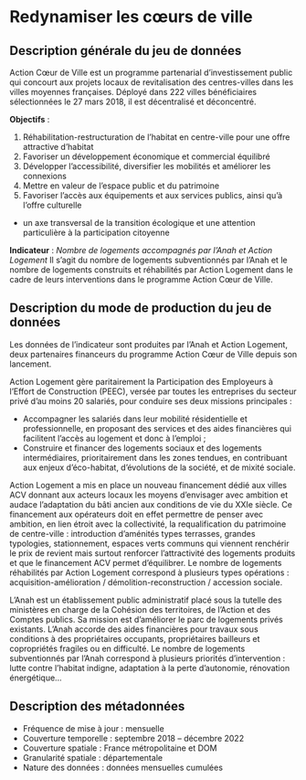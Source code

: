 # Redynamiser les cœurs de ville
## Description générale du jeu de données 
Action Cœur de Ville est un programme partenarial d’investissement public qui concourt aux projets locaux de revitalisation des centres-villes dans les villes moyennes françaises. Déployé dans 222 villes bénéficiaires sélectionnées le 27 mars 2018, il est décentralisé et déconcentré. 

**Objectifs** : 
1. Réhabilitation-restructuration de l’habitat en centre-ville pour une offre attractive d’habitat
2. Favoriser un développement économique et commercial équilibré
3. Développer l’accessibilité, diversifier les mobilités et améliorer les connexions
4. Mettre en valeur de l’espace public et du patrimoine
5. Favoriser l’accès aux équipements et aux services publics, ainsi qu’à l’offre culturelle 
+ un axe transversal de la transition écologique et une attention particulière à la participation citoyenne

**Indicateur** : _Nombre de logements accompagnés par l’Anah et Action Logement_
Il s’agit du nombre de logements subventionnés par l’Anah et le nombre de logements construits et réhabilités par Action Logement dans le cadre de leurs interventions dans le programme Action Cœur de Ville. 

## Description du mode de production du jeu de données
Les données de l’indicateur sont produites par l’Anah et Action Logement, deux partenaires financeurs du programme Action Cœur de Ville depuis son lancement. 

Action Logement gère paritairement la Participation des Employeurs à l’Effort de Construction (PEEC), versée par toutes les entreprises du secteur privé d’au moins 20 salariés, pour conduire ses deux missions principales : 
-	Accompagner les salariés dans leur mobilité résidentielle et professionnelle, en proposant des services et des aides financières qui facilitent l’accès au logement et donc à l’emploi ; 
-	Construire et financer des logements sociaux et des logements intermédiaires, prioritairement dans les zones tendues, en contribuant aux enjeux d’éco-habitat, d’évolutions de la société, et de mixité sociale. 

Action Logement a mis en place un nouveau financement dédié aux villes ACV donnant aux acteurs locaux les moyens d’envisager avec ambition et audace l’adaptation du bâti ancien aux conditions de vie du XXIe siècle. Ce financement aux opérateurs doit en effet permettre de penser avec ambition, en lien étroit avec la collectivité, la requalification du patrimoine de centre-ville : introduction d’aménités types terrasses, grandes typologies, stationnement, espaces verts communs qui viennent renchérir le prix de revient mais surtout renforcer l’attractivité des logements produits et que le financement ACV permet d’équilibrer.
Le nombre de logements réhabilités par Action Logement correspond à plusieurs types opérations : acquisition-amélioration / démolition-reconstruction / accession sociale.

L’Anah est un établissement public administratif placé sous la tutelle des ministères en charge de la Cohésion des territoires, de l’Action et des Comptes publics. Sa mission est d’améliorer le parc de logements privés existants. L’Anah accorde des aides financières pour travaux sous conditions à des propriétaires occupants, propriétaires bailleurs et copropriétés fragiles ou en difficulté.
Le nombre de logements subventionnés par l’Anah correspond à plusieurs priorités d’intervention : lutte contre l’habitat indigne, adaptation à la perte d’autonomie, rénovation énergétique…

## Description des métadonnées 
-	Fréquence de mise à jour : mensuelle
-	Couverture temporelle : septembre 2018 – décembre 2022
-	Couverture spatiale : France métropolitaine et DOM 
-	Granularité spatiale : départementale
-	Nature des données : données mensuelles cumulées